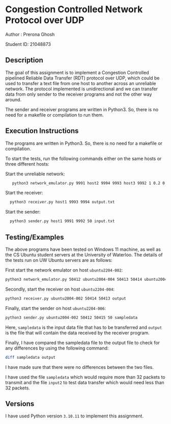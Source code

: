 
# Congestion Controlled Network Protocol over UDP

Author : Prerona Ghosh

Student ID: 21048873



## Description

The goal of this assignment is to implement a Congestion Controlled pipelined Reliable Data Transfer (RDT) protocol over UDP, which could be used to transfer a text file from one host to another across an unreliable network. The protocol implemented is unidirectional and we can transfer data from only sender to the receiver programs and not the other way around.

The sender and receiver programs are written in Python3. So, there is no need for a makefile or compilation to run them. 


## Execution Instructions

The programs are written in Python3. So, there is no need for a makefile or compilation.

To start the tests, run the following commands either on the same hosts or three different hosts: 

Start the unreliable network:
```bash
   python3 network_emulator.py 9991 host2 9994 9993 host3 9992 1 0.2 0
```

Start the receiver:
```bash
  python3 receiver.py host1 9993 9994 output.txt
```

Start the sender:
```bash
  python3 sender.py host1 9991 9992 50 input.txt
```


## Testing/Examples

The above programs have been tested on Windows 11 machine, as well as the CS Ubuntu student servers at the University of Waterloo. The details of the tests run on UW Ubuntu servers are as follows:

First start the network emulator on host `ubuntu2204-002`:
```bash
python3 network_emulator.py 50412 ubuntu2004-004 50413 50414 ubuntu2004-006 50415 1 0.2 0
```

Secondly, start the receiver on host `ubuntu2204-004`:

```bash
python3 receiver.py ubuntu2004-002 50414 50413 output
```

Finally, start the sender on host `ubuntu2204-006`:

```bash
python3 sender.py ubuntu2004-002 50412 50415 50 sampledata
```

Here, `sampledata` is the input data file that has to be transferred and `output` is the file that will contain the data received by the receiver program.  

Finally, I have compared the sampledata file to the output file to check for any differences by using the following command:

```bash
diff sampledata output
```

I have made sure that there were no differences between the two files.

I have used the file `sampledata` which would require more than 32 packets to transmit and the file `input2` to test data transfer which would need less than 32 packets.
## Versions

I have used Python version `3.10.11` to implement this assignment.

